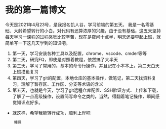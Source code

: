 # 我的第一篇博文
今天是2021年4月23号，是我报名饥人谷，学习前端的第五天。
我是一名零基础、大龄希望转行的小白，对代码有还算浓厚的兴趣，由于没有基础，这五天坚持每天学习一课程的过程感觉比较辛苦，现在是夜间十点半，明天还要早起上班，就简单写一下这几天学到的知识吧。
1. 第一天，学习安装各种工具以及配置，chrome、vscode、cmder等等
2. 第二天，研究FQ，即使是对照着教程，依然搞了大半天
3. 第三天，学习了常用的，基本的命令行操作，并且记在小本本上，第二天白天上班摸鱼复习
4. 第四天，学习了git的配置，本地仓库的基本操作，做笔记，第二天找资料复习，理解了暂存区、工作区、分支等术语的含义
5. 第五天，也就是今天，学习了git远程仓库配置、SSH验证方式、上传和下载，了解了一点高级操作，设置简写命令之类的，当然，得翻着笔记操作，瞬间感觉知识点好多。

* 就这样，希望我能转行成功，顺利上岸吧

```javascript
    睡觉
```